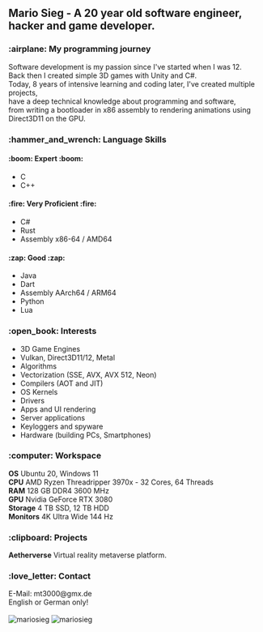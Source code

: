 <h2>Mario Sieg - A 20 year old software engineer, hacker and game developer.</h2>

<h3>:airplane: My programming journey</h3>
Software development is my passion since I've started when I was 12.<br>
Back then I created simple 3D games with Unity and C#.<br>
Today, 8 years of intensive learning and coding later, I've created multiple projects,<br>
have a deep technical knowledge about programming and software,<br>
from writing a bootloader in x86 assembly to rendering animations using Direct3D11 on the GPU.<br>

<h3>:hammer_and_wrench: Language Skills</h3>

<h4>:boom: Expert :boom: </h4>

- C
- C++

<h4>:fire: Very Proficient :fire:</h4>

- C#
- Rust
- Assembly x86-64 / AMD64

<h4>:zap: Good :zap:</h4>

- Java
- Dart
- Assembly AArch64 / ARM64
- Python
- Lua

<h3>:open_book: Interests</h3>

- 3D Game Engines
- Vulkan, Direct3D11/12, Metal
- Algorithms
- Vectorization (SSE, AVX, AVX 512, Neon)
- Compilers (AOT and JIT)
- OS Kernels
- Drivers
- Apps and UI rendering
- Server applications
- Keyloggers and spyware
- Hardware (building PCs, Smartphones)

<h3>:computer: Workspace</h3>

**OS** Ubuntu 20, Windows 11<br>
**CPU** AMD Ryzen Threadripper 3970x - 32 Cores, 64 Threads<br>
**RAM** 128 GB DDR4 3600 MHz<br>
**GPU** Nvidia GeForce RTX 3080<br>
**Storage** 4 TB SSD, 12 TB HDD<br>
**Monitors** 4K Ultra Wide 144 Hz<br>

<h3>:clipboard: Projects </h3>

**Aetherverse** Virtual reality metaverse platform.<br>

<h3>:love_letter: Contact </h3>
E-Mail: mt3000@gmx.de<br>
English or German only!<br><br>

<img src="https://github-readme-stats.vercel.app/api/top-langs?username=mariosieg&show_icons=true&locale=en&layout=compact" alt="mariosieg" />

<img src="https://github-readme-stats.vercel.app/api?username=mariosieg&show_icons=true&locale=en" alt="mariosieg" />
